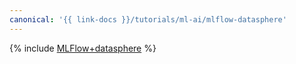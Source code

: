 ```yaml
---
canonical: '{{ link-docs }}/tutorials/ml-ai/mlflow-datasphere'
---
```


{% include [MLFlow+datasphere](../../_tutorials/ml-ai/mlflow-datasphere.md) %}

